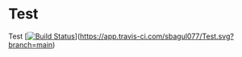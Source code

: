 # Test
Test
[[![Build Status](https://app.travis-ci.com/sbagul077/Test.svg?branch=main)](https://app.travis-ci.com/sbagul077/Test)](https://app.travis-ci.com/sbagul077/Test.svg?branch=main)
